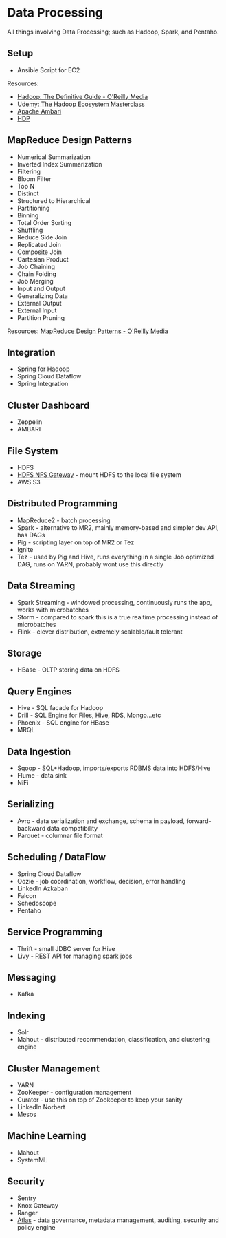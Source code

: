 # Data Processing
All things involving Data Processing; such as Hadoop, Spark, and Pentaho.

## Setup
- Ansible Script for EC2

Resources: 
- [Hadoop: The Definitive Guide - O'Reilly Media](http://shop.oreilly.com/product/0636920033448.do)
- [Udemy: The Hadoop Ecosystem Masterclass](https://www.udemy.com/learn-big-data-the-hadoop-ecosystem-masterclass/)
- [Apache Ambari](https://cwiki.apache.org/confluence/display/AMBARI/Quick+Start+Guide)
- [HDP](https://hortonworks.com/products/data-center/hdp/)

## MapReduce Design Patterns
- Numerical Summarization
- Inverted Index Summarization
- Filtering
- Bloom Filter
- Top N
- Distinct
- Structured to Hierarchical
- Partitioning
- Binning
- Total Order Sorting
- Shuffling
- Reduce Side Join
- Replicated Join
- Composite Join
- Cartesian Product
- Job Chaining
- Chain Folding
- Job Merging
- Input and Output
- Generalizing Data
- External Output
- External Input
- Partition Pruning


Resources: [MapReduce Design Patterns - O'Reilly Media](http://shop.oreilly.com/product/0636920025122.do)

## Integration
- Spring for Hadoop
- Spring Cloud Dataflow
- Spring Integration

## Cluster Dashboard
- Zeppelin
- AMBARI

## File System
- HDFS
- [HDFS NFS Gateway](https://hadoop.apache.org/docs/r2.8.0/hadoop-project-dist/hadoop-hdfs/HdfsNfsGateway.html) - mount HDFS to the local file system
- AWS S3

## Distributed Programming
- MapReduce2 - batch processing
- Spark - alternative to MR2, mainly memory-based and simpler dev API, has DAGs
- Pig - scripting layer on top of MR2 or Tez
- Ignite
- Tez - used by Pig and Hive, runs everything in a single Job optimized DAG, runs on YARN, probably wont use this directly

## Data Streaming
- Spark Streaming - windowed processing, continuously runs the app,  works with microbatches
- Storm - compared to spark this is a true realtime processing instead of microbatches
- Flink - clever distribution, extremely scalable/fault tolerant

## Storage
- HBase - OLTP storing data on HDFS

## Query Engines
- Hive - SQL facade for Hadoop
- Drill - SQL Engine for Files, Hive, RDS, Mongo...etc
- Phoenix - SQL engine for HBase
- MRQL

## Data Ingestion
- Sqoop - SQL+Hadoop, imports/exports RDBMS data into HDFS/Hive
- Flume - data sink
- NiFi

## Serializing
- Avro - data serialization and exchange, schema in payload, forward-backward data compatibility
- Parquet - columnar file format

## Scheduling / DataFlow
- Spring Cloud Dataflow
- Oozie - job coordination, workflow, decision, error handling
- LinkedIn Azkaban
- Falcon
- Schedoscope
- Pentaho

## Service Programming
- Thrift - small JDBC server for Hive
- Livy - REST API for managing spark jobs

## Messaging
- Kafka

## Indexing
- Solr
- Mahout - distributed recommendation, classification, and clustering engine

## Cluster Management
- YARN
- ZooKeeper - configuration management
- Curator - use this on top of Zookeeper to keep your sanity
- LinkedIn Norbert
- Mesos

## Machine Learning
- Mahout
- SystemML

## Security
- Sentry
- Knox Gateway
- Ranger
- [Atlas](http://atlas.apache.org/) - data governance, metadata management, auditing, security and policy engine
